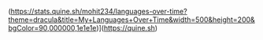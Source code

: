 (https://stats.quine.sh/mohit234/languages-over-time?theme=dracula&title=My+Languages+Over+Time&width=500&height=200&bgColor=90,000000,1e1e1e)](https://quine.sh)
